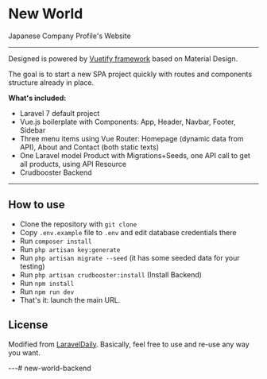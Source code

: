 # New World
Japanese Company Profile's Website

---------------------

Designed is powered by [Vuetify framework](https://vuetifyjs.com/en/) based on Material Design.

The goal is to start a new SPA project quickly with routes and components structure already in place.

__What's included:__

- Laravel 7 default project
- Vue.js boilerplate with Components: App, Header, Navbar, Footer, Sidebar
- Three menu items using Vue Router: Homepage (dynamic data from API), About and Contact (both static texts) 
- One Laravel model Product with Migrations+Seeds, one API call to get all products, using API Resource
- Crudbooster Backend

- - - - -

## How to use

- Clone the repository with `git clone`
- Copy `.env.example` file to `.env` and edit database credentials there
- Run `composer install`
- Run `php artisan key:generate`
- Run `php artisan migrate --seed` (it has some seeded data for your testing)
- Run `php artisan crudbooster:install` (Install Backend)
- Run `npm install`
- Run `npm run dev`
- That's it: launch the main URL. 


## License

Modified from [LaravelDaily](https://github.com/LaravelDaily/Laravel-Vue-SPA-Vuetify).
Basically, feel free to use and re-use any way you want.

---# new-world-backend
